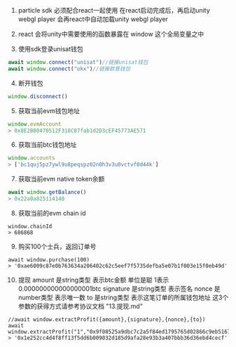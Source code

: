 1. particle sdk 必须配合react一起使用
 在react启动完成后，再启动unity webgl player
 会再react中自动加载unity webgl player

2. react 会将unity中需要使用的函数暴露在 window 这个全局变量之中

3. 使用sdk登录unisat钱包
```javascript
await window.connect("unisat")//链接unisat钱包
await window.connect("okx")//链接欧意钱包
```

4. 断开钱包
```javascript
window.disconnect()
```

5. 获取当前evm钱包地址
```javascript
window.evmAccount
> 0x8E2B80470512F318C87fab1d2D3cEF45773AE571
```

6. 获取当前btc钱包地址
```javascript
window.accounts
> ['bc1quj5pz7ywl9u8peqspz02n0h3v3u0vctvf0d44k']
```

7. 获取当前evm native token余额
```javascript
await window.getBalance()
> 0x22a0a825114140
```

8. 获取当前的evm chain id
```
window.chainId
> 686868
```

9. 购买100个士兵，返回订单号
```
await window.purchase(100)
> '0xae6009c87e0b763634a206402c62c5eef7f5735defba5e07b1f003e15f0eb49d'
```

10. 提现
amount 是string类型 表示btc金额 单位是聪 1表示 0.000000000000000001btc
signature 是string类型 表示签名
nonce 是number类型 表示唯一数
to 是string类型 表示这笔订单的所属钱包地址
这3个参数的获得方式请参考协议文档 "13.提现.md"
```
//await window.extractProfit({amount},{signature},{nonce},{to})
await window.extractProfit("1","0x9f08525a9dbc7c2a5f84ed1795765d02866c9eb5167439794dff12c5e27c34a45dd4ed167d39a795ab9993c884347253091273984f3dc494c4ee5d2f27b988c91b","1","0x8E2B80470512F318C87fab1d2D3cEF45773AE571");
> '0x1e252cc4d4f8ff13f5dd6b009032d185d9afa28e93b3a407bbb36d36ebd4cecf'
```